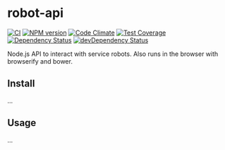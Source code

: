 # robot-api
[![CI][gh-actions-image]][gh-actions-url] [![NPM version][npm-image]][npm-url] [![Code Climate][codeclimate-image]][codeclimate-url] [![Test Coverage][coverage-image]][coverage-url] [![Dependency Status][daviddm-image]][daviddm-url] [![devDependency Status][daviddm-image-dev]][daviddm-url-dev]

Node.js API to interact with service robots. Also runs in the browser with browserify and bower.

## Install
...

## Usage
...

[gh-actions-image]: https://github.com/tue-robotics/robot-api/workflows/CI/badge.svg
[gh-actions-url]: https://github.com/tue-robotics/robot-api/actions

[npm-image]: https://badge.fury.io/js/robot-api.svg
[npm-url]: https://npmjs.org/package/robot-api

[codeclimate-image]: https://codeclimate.com/github/tue-robotics/robot-api/badges/gpa.svg
[codeclimate-url]: https://codeclimate.com/github/tue-robotics/robot-api
[coverage-image]: https://codeclimate.com/github/tue-robotics/robot-api/badges/coverage.svg
[coverage-url]: https://codeclimate.com/github/tue-robotics/robot-api/coverage

[daviddm-image]: https://david-dm.org/tue-robotics/robot-api.svg
[daviddm-url]: https://david-dm.org/tue-robotics/robot-api
[daviddm-image-dev]: https://david-dm.org/tue-robotics/robot-api/dev-status.svg
[daviddm-url-dev]: https://david-dm.org/tue-robotics/robot-api?type=dev
